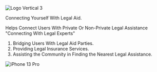 ![Logo Vertical 3](https://github.com/MickyPutraVieddy/LawyerConnect/assets/107601196/525c95ac-f82c-48d3-9491-8654c71e7b65)

Connecting Yourself With Legal Aid.

Helps Connect Users With Private Or Non-Private Legal Assistance "Connecting With Legal Experts"
1. Bridging Users With Legal Aid Parties.
2. Providing Legal Insurance Services.
3. Assisting the Community in Finding the Nearest Legal Assistance.


![iPhone 13 Pro](https://github.com/MickyPutraVieddy/LawyerConnect/assets/107601196/244a4b3b-430f-4937-b035-5fb707f8d748)
